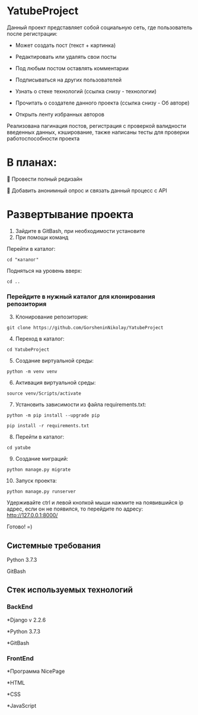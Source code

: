 YatubeProject
=====
Данный проект представляет собой социальную сеть, где пользователь после регистрации:

- Может создать пост (текст + картинка)

- Редактировать или удалять свои посты

- Под любым постом оставлять комментарии

- Подписываться на других пользователей

- Узнать о стеке технологий (ссылка снизу - технологии)

- Прочитать о создателе данного проекта (ссылка снизу - Об авторе)

- Открыть ленту избранных авторов

Реализована пагинация постов, регистрация с проверкой валидности введенных данных, кэширование, также написаны тесты для проверки работоспособности проекта

# В планах:

:black_square_button: Провести полный редизайн

:black_square_button: Добавить анонимный опрос и связать данный процесс с API

# Развертывание проекта

1. Зайдите в GitBash, при необходимости установите
2. При помощи команд 

Перейти в каталог:
```
cd "каталог"
```
Подняться на уровень вверх:
```
cd .. 
```
### Перейдите в нужный каталог для клонирования репозитория
3. Клонирование репозитория:
```
git clone https://github.com/GorsheninNikolay/YatubeProject
```
4. Переход в каталог:
```
cd YatubeProject 
```
5. Создание виртуальной среды:
```
python -m venv venv 
```
6. Активация виртуальной среды:
```
source venv/Scripts/activate
```
7. Установить зависимости из файла requirements.txt:
```
python -m pip install --upgrade pip
```
```
pip install -r requirements.txt
```
8. Перейти в каталог:
```
cd yatube
```
9. Создание миграций:
``` 
python manage.py migrate 
```
10. Запуск проекта:
```
python manage.py runserver
```
Удерживайте ctrl и левой кнопкой мыши нажмите на появившийся ip адрес, если он не появился, то перейдите по адресу: http://127.0.0.1:8000/

Готово! =)

Системные требования
----

Python 3.7.3

GitBash

Стек используемых технологий
----

### BackEnd
*Django v 2.2.6

*Python 3.7.3

*GitBash

### FrontEnd
*Программа NicePage

*HTML

*CSS

*JavaScript
